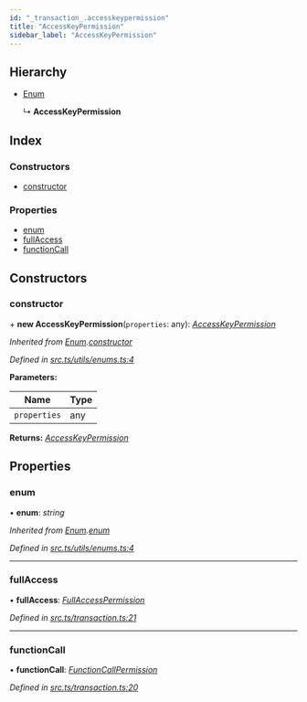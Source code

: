 ```yaml
---
id: "_transaction_.accesskeypermission"
title: "AccessKeyPermission"
sidebar_label: "AccessKeyPermission"
---
```


## Hierarchy

* [Enum](_utils_enums_.enum.md)

  ↳ **AccessKeyPermission**

## Index

### Constructors

* [constructor](_transaction_.accesskeypermission.md#constructor)

### Properties

* [enum](_transaction_.accesskeypermission.md#enum)
* [fullAccess](_transaction_.accesskeypermission.md#fullaccess)
* [functionCall](_transaction_.accesskeypermission.md#functioncall)

## Constructors

###  constructor

\+ **new AccessKeyPermission**(`properties`: any): *[AccessKeyPermission](_transaction_.accesskeypermission.md)*

*Inherited from [Enum](_utils_enums_.enum.md).[constructor](_utils_enums_.enum.md#constructor)*

*Defined in [src.ts/utils/enums.ts:4](https://github.com/nearprotocol/nearlib/blob/fe97eb6/src.ts/utils/enums.ts#L4)*

**Parameters:**

Name | Type |
------ | ------ |
`properties` | any |

**Returns:** *[AccessKeyPermission](_transaction_.accesskeypermission.md)*

## Properties

###  enum

• **enum**: *string*

*Inherited from [Enum](_utils_enums_.enum.md).[enum](_utils_enums_.enum.md#enum)*

*Defined in [src.ts/utils/enums.ts:4](https://github.com/nearprotocol/nearlib/blob/fe97eb6/src.ts/utils/enums.ts#L4)*

___

###  fullAccess

• **fullAccess**: *[FullAccessPermission](_transaction_.fullaccesspermission.md)*

*Defined in [src.ts/transaction.ts:21](https://github.com/nearprotocol/nearlib/blob/fe97eb6/src.ts/transaction.ts#L21)*

___

###  functionCall

• **functionCall**: *[FunctionCallPermission](_transaction_.functioncallpermission.md)*

*Defined in [src.ts/transaction.ts:20](https://github.com/nearprotocol/nearlib/blob/fe97eb6/src.ts/transaction.ts#L20)*
